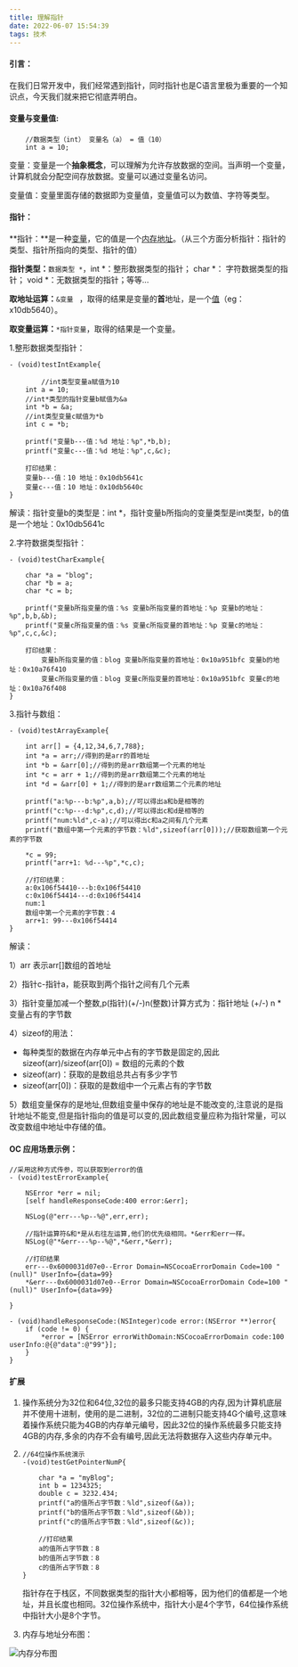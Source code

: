 ```yaml
---
title: 理解指针
date: 2022-06-07 15:54:39
tags: 技术
---
```


#### 引言：

在我们日常开发中，我们经常遇到指针，同时指针也是C语言里极为重要的一个知识点，今天我们就来把它彻底弄明白。

<!--more-->



#### 变量与变量值:

```
    //数据类型（int） 变量名（a） = 值（10）
    int a = 10;
```

变量：变量是一个**抽象概念**，可以理解为允许存放数据的空间。当声明一个变量，计算机就会分配空间存放数据。变量可以通过变量名访问。

变量值：变量里面存储的数据即为变量值，变量值可以为数值、字符等类型。



#### 指针：

**指针：**是一种<u>变量</u>，它的值是一个<u>内存地址</u>。（从三个方面分析指针：指针的类型、指针所指向的类型、指针的值）

**指针类型：**`数据类型 *`，int *：整形数据类型的指针； char *： 字符数据类型的指针； void *：无数据类型的指针；等等...

**取地址运算：**`&变量 ` ，取得的结果是变量的**首**地址，是一个<u>值</u>（eg：x10db5640）。

**取变量运算：**`*指针变量`，取得的结果是一个变量。



1.整形数据类型指针：

```
- (void)testIntExample{

		//int类型变量a赋值为10
    int a = 10;
    //int*类型的指针变量b赋值为&a
    int *b = &a;
    //int类型变量c赋值为*b
    int c = *b;
    
    printf("变量b---值：%d 地址：%p",*b,b);
    printf("变量c---值：%d 地址：%p",c,&c);
    
    打印结果：
    变量b---值：10 地址：0x10db5641c
    变量c---值：10 地址：0x10db5640c
}
```

解读：指针变量b的类型是：int *，指针变量b所指向的变量类型是int类型，b的值是一个地址：0x10db5641c



2.字符数据类型指针：

```
- (void)testCharExample{

    char *a = "blog";
    char *b = a;
    char *c = b;
    
    printf("变量b所指变量的值：%s 变量b所指变量的首地址：%p 变量b的地址：%p",b,b,&b);
    printf("变量c所指变量的值：%s 变量c所指变量的首地址：%p 变量c的地址：%p",c,c,&c);
    
    打印结果：
		变量b所指变量的值：blog 变量b所指变量的首地址：0x10a951bfc 变量b的地址：0x10a76f410
		变量c所指变量的值：blog 变量c所指变量的首地址：0x10a951bfc 变量c的地址：0x10a76f408
}
```



3.指针与数组：

```
- (void)testArrayExample{
    
    int arr[] = {4,12,34,6,7,788};
    int *a = arr;//得到的是arr的首地址
    int *b = &arr[0];//得到的是arr数组第一个元素的地址
    int *c = arr + 1;//得到的是arr数组第二个元素的地址
    int *d = &arr[0] + 1;//得到的是arr数组第二个元素的地址

    printf("a:%p---b:%p",a,b);//可以得出a和b是相等的
    printf("c:%p---d:%p",c,d);//可以得出c和d是相等的
    printf("num:%ld",c-a);//可以得出c和a之间有几个元素
    printf("数组中第一个元素的字节数：%ld",sizeof(arr[0]));//获取数组第一个元素的字节数
    
    *c = 99;
    printf("arr+1: %d---%p",*c,c);

    //打印结果：
    a:0x106f54410---b:0x106f54410
    c:0x106f54414---d:0x106f54414
    num:1
    数组中第一个元素的字节数：4
    arr+1: 99---0x106f54414
}
```

解读：

1）arr 表示arr[]数组的首地址

2）指针c-指针a，能获取到两个指针之间有几个元素

3）指针变量加减一个整数,p(指针)(+/-)n(整数)计算方式为：指针地址 (+/-) n * 变量占有的字节数

4）sizeof的用法：

- 每种类型的数据在内存单元中占有的字节数是固定的,因此sizeof(arr)/sizeof(arr[0]) = 数组的元素的个数
- sizeof(arr)：获取的是数组总共占有多少字节
- sizeof(arr[0])：获取的是数组中一个元素占有的字节数

5）数组变量保存的是地址,但数组变量中保存的地址是不能改变的,注意说的是指针地址不能变,但是指针指向的值是可以变的,因此数组变量应称为指针常量，可以改变数组中地址中存储的值。



#### OC 应用场景示例：

```
//采用这种方式传参，可以获取到error的值
- (void)testErrorExample{

    NSError *err = nil;
    [self handleResponseCode:400 error:&err];
    
    NSLog(@"err---%p--%@",err,err);
    
    //指针运算符&和*是从右往左运算,他们的优先级相同。*&err和err一样。
    NSLog(@"*&err---%p--%@",*&err,*&err);
    
    //打印结果
    err---0x6000031d07e0--Error Domain=NSCocoaErrorDomain Code=100 "(null)" UserInfo={data=99}
    *&err---0x6000031d07e0--Error Domain=NSCocoaErrorDomain Code=100 "(null)" UserInfo={data=99}
    
}

- (void)handleResponseCode:(NSInteger)code error:(NSError **)error{
    if (code != 0) {
        *error = [NSError errorWithDomain:NSCocoaErrorDomain code:100 userInfo:@{@"data":@"99"}];
    }
}
```



#### 扩展

1. 操作系统分为32位和64位,32位的最多只能支持4GB的内存,因为计算机底层并不使用十进制，使用的是二进制，32位的二进制只能支持4G个编号,这意味着操作系统只能为4GB的内存单元编号，因此32位的操作系统最多只能支持4GB的内存,多余的内存不会有编号,因此无法将数据存入这些内存单元中。

2. ```
   //64位操作系统演示
   -(void)testGetPointerNumP{
       
       char *a = "myBlog";
       int b = 1234325;
       double c = 3232.434;
       printf("a的值所占字节数：%ld",sizeof(&a));
       printf("b的值所占字节数：%ld",sizeof(&b));
       printf("c的值所占字节数：%ld",sizeof(&c));
       
       //打印结果
       a的值所占字节数：8
       b的值所占字节数：8
       c的值所占字节数：8
   }
   ```

   指针存在于栈区，不同数据类型的指针大小都相等，因为他们的值都是一个地址，并且长度也相同。32位操作系统中，指针大小是4个字节，64位操作系统中指针大小是8个字节。

3. 内存与地址分布图：

![内存分布图](https://blog-1311875715.cos.ap-beijing.myqcloud.com/blog/%E5%86%85%E5%AD%98%E5%88%86%E5%B8%83%E5%9B%BE.png)